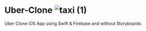 # Uber-Clone        ![taxi (1)](https://github.com/sqb-bhatti/Uber-Clone/assets/131648217/59268504-a2d1-438c-b3a3-fd358e95c246)


Uber Clone iOS App using Swift &amp; Firebase and without Storyboards
